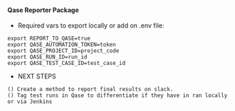 #### Qase Reporter Package
- Required vars to export locally or add on .env file:
```
export REPORT_TO_QASE=true
export QASE_AUTOMATION_TOKEN=token
export QASE_PROJECT_ID=project_code
export QASE_RUN_ID=run_id
export QASE_TEST_CASE_ID=test_case_id
```


- NEXT STEPS
```
() Create a method to report final results on slack.
() Tag test runs in Qase to differentiate if they have in ran locally or via Jenkins

```

